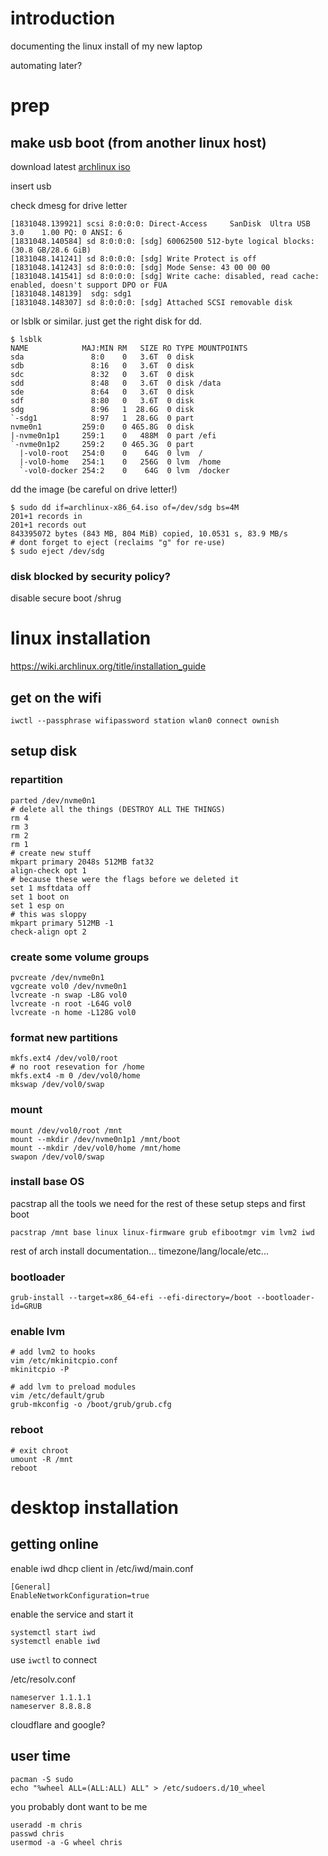 # introduction

documenting the linux install of my new laptop

automating later?

# prep


## make usb boot (from another linux host)

download latest [archlinux iso](https://mirrors.edge.kernel.org/archlinux/iso/latest/archlinux-x86_64.iso)

insert usb

check dmesg for drive letter
```
[1831048.139921] scsi 8:0:0:0: Direct-Access     SanDisk  Ultra USB 3.0    1.00 PQ: 0 ANSI: 6
[1831048.140584] sd 8:0:0:0: [sdg] 60062500 512-byte logical blocks: (30.8 GB/28.6 GiB)
[1831048.141241] sd 8:0:0:0: [sdg] Write Protect is off
[1831048.141243] sd 8:0:0:0: [sdg] Mode Sense: 43 00 00 00
[1831048.141541] sd 8:0:0:0: [sdg] Write cache: disabled, read cache: enabled, doesn't support DPO or FUA
[1831048.148139]  sdg: sdg1
[1831048.148307] sd 8:0:0:0: [sdg] Attached SCSI removable disk
```

or lsblk or similar.  just get the right disk for dd.
```
$ lsblk
NAME            MAJ:MIN RM   SIZE RO TYPE MOUNTPOINTS
sda               8:0    0   3.6T  0 disk
sdb               8:16   0   3.6T  0 disk
sdc               8:32   0   3.6T  0 disk
sdd               8:48   0   3.6T  0 disk /data
sde               8:64   0   3.6T  0 disk
sdf               8:80   0   3.6T  0 disk
sdg               8:96   1  28.6G  0 disk
`-sdg1            8:97   1  28.6G  0 part
nvme0n1         259:0    0 465.8G  0 disk
|-nvme0n1p1     259:1    0   488M  0 part /efi
`-nvme0n1p2     259:2    0 465.3G  0 part
  |-vol0-root   254:0    0    64G  0 lvm  /
  |-vol0-home   254:1    0   256G  0 lvm  /home
  `-vol0-docker 254:2    0    64G  0 lvm  /docker
```

dd the image (be careful on drive letter!)
```
$ sudo dd if=archlinux-x86_64.iso of=/dev/sdg bs=4M
201+1 records in
201+1 records out
843395072 bytes (843 MB, 804 MiB) copied, 10.0531 s, 83.9 MB/s
# dont forget to eject (reclaims "g" for re-use)
$ sudo eject /dev/sdg
```

### disk blocked by security policy?
disable secure boot /shrug


# linux installation
https://wiki.archlinux.org/title/installation_guide

## get on the wifi
```
iwctl --passphrase wifipassword station wlan0 connect ownish
```

## setup disk

### repartition
```
parted /dev/nvme0n1
# delete all the things (DESTROY ALL THE THINGS)
rm 4
rm 3
rm 2
rm 1
# create new stuff
mkpart primary 2048s 512MB fat32
align-check opt 1
# because these were the flags before we deleted it
set 1 msftdata off
set 1 boot on
set 1 esp on
# this was sloppy
mkpart primary 512MB -1
check-align opt 2
```

### create some volume groups

```
pvcreate /dev/nvme0n1
vgcreate vol0 /dev/nvme0n1
lvcreate -n swap -L8G vol0
lvcreate -n root -L64G vol0
lvcreate -n home -L128G vol0
```

### format new partitions
```
mkfs.ext4 /dev/vol0/root
# no root resevation for /home
mkfs.ext4 -m 0 /dev/vol0/home
mkswap /dev/vol0/swap

```

### mount
```
mount /dev/vol0/root /mnt
mount --mkdir /dev/nvme0n1p1 /mnt/boot
mount --mkdir /dev/vol0/home /mnt/home
swapon /dev/vol0/swap
```

### install base OS
pacstrap all the tools we need for the rest of these setup steps and first boot

```
pacstrap /mnt base linux linux-firmware grub efibootmgr vim lvm2 iwd
```

rest of arch install documentation... timezone/lang/locale/etc...

### bootloader
```
grub-install --target=x86_64-efi --efi-directory=/boot --bootloader-id=GRUB
```

### enable lvm
```
# add lvm2 to hooks
vim /etc/mkinitcpio.conf
mkinitcpio -P

# add lvm to preload modules
vim /etc/default/grub
grub-mkconfig -o /boot/grub/grub.cfg
```

### reboot

```
# exit chroot
umount -R /mnt
reboot
```

# desktop installation

## getting online
enable iwd dhcp client in /etc/iwd/main.conf
```
[General]
EnableNetworkConfiguration=true
```

enable the service and start it
```
systemctl start iwd
systemctl enable iwd
```

use `iwctl` to connect

/etc/resolv.conf
```
nameserver 1.1.1.1
nameserver 8.8.8.8
```
cloudflare and google?

## user time
```
pacman -S sudo
echo "%wheel ALL=(ALL:ALL) ALL" > /etc/sudoers.d/10_wheel
```

you probably dont want to be me
```
useradd -m chris
passwd chris
usermod -a -G wheel chris
```
